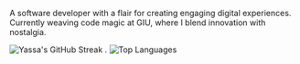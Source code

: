 A software developer with a flair for creating engaging digital experiences. Currently weaving code magic at GIU, where I blend innovation with nostalgia.





![Yassa's GitHub Streak](https://github-readme-streak-stats.herokuapp.com/?user=Yassa122&theme=dark&background=000000) .   ![Top Languages](https://github-readme-stats.vercel.app/api/top-langs/?username=Yassa122&layout=compact)

